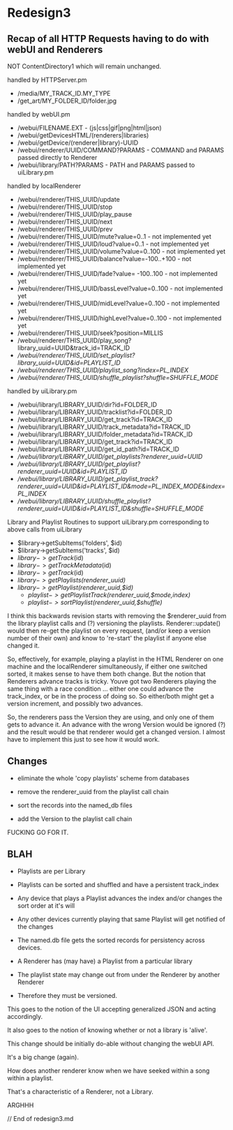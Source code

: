 # Redesign3

## Recap of all HTTP Requests having to do with webUI and Renderers

NOT ContentDirectory1 which will remain unchanged.



handled by HTTPServer.pm

- /media/MY_TRACK_ID.MY_TYPE
- /get_art/MY_FOLDER_ID/folder.jpg

handled by webUI.pm

- /webui/FILENAME.EXT  									- (js|css|gif|png|html|json)
- /webui/getDevicesHTML/(renderers|libraries)
- /webui/getDevice/(renderer|library)-UUID
- /webui/renderer/UUID/COMMAND?PARAMS					- COMMAND and PARAMS passed directly to Renderer
- /webui/library/PATH?PARAMS							- PATH and PARAMS passed to uiLibrary.pm

handled by localRenderer

- /webui/renderer/THIS_UUID/update
- /webui/renderer/THIS_UUID/stop
- /webui/renderer/THIS_UUID/play_pause
- /webui/renderer/THIS_UUID/next
- /webui/renderer/THIS_UUID/prev
- /webui/renderer/THIS_UUID/mute?value=0..1				- not implemented yet
- /webui/renderer/THIS_UUID/loud?value=0..1				- not implemented yet
- /webui/renderer/THIS_UUID/volume?value=0..100			- not implemented yet
- /webui/renderer/THIS_UUID/balance?value=-100..+100	- not implemented yet
- /webui/renderer/THIS_UUID/fade?value= -100..100		- not implemented yet
- /webui/renderer/THIS_UUID/bassLevel?value=0..100		- not implemented yet
- /webui/renderer/THIS_UUID/midLevel?value=0..100		- not implemented yet
- /webui/renderer/THIS_UUID/highLevel?value=0..100		- not implemented yet
- /webui/renderer/THIS_UUID/seek?position=MILLIS
- /webui/renderer/THIS_UUID/play_song?library_uuid=UUID&track_id=TRACK_ID
- */webui/renderer/THIS_UUID/set_playlist?library_uuid=UUID&id=PLAYLIST_ID*
- */webui/renderer/THIS_UUID/playlist_song?index=PL_INDEX*
- */webui/renderer/THIS_UUID/shuffle_playlist?shuffle=SHUFFLE_MODE*

handled by uiLibrary.pm

- /webui/library/LIBRARY_UUID/dir?id=FOLDER_ID
- /webui/library/LIBRARY_UUID/tracklist?id=FOLDER_ID
- /webui/library/LIBRARY_UUID/get_track?id=TRACK_ID
- /webui/library/LIBRARY_UUID/track_metadata?id=TRACK_ID
- /webui/library/LIBRARY_UUID/folder_metadata?id=TRACK_ID
- /webui/library/LIBRARY_UUID/get_track?id=TRACK_ID
- /webui/library/LIBRARY_UUID/get_id_path?id=TRACK_ID
- */webui/library/LIBRARY_UUID/get_playlists?renderer_uuid=UUID*
- */webui/library/LIBRARY_UUID/get_playlist?renderer_uuid=UUID&id=PLAYLIST_ID*
- */webui/library/LIBRARY_UUID/get_playlist_track?renderer_uuid=UUID&id=PLAYLIST_ID&mode=PL_INDEX_MODE&index=PL_INDEX*
- */webui/library/LIBRARY_UUID/shuffle_playlist?renderer_uuid=UUID&id=PLAYLIST_ID&shuffle=SHUFFLE_MODE*

Library and Playlist Routines to support uiLibrary.pm
corresponding to above calls from uiLibrary

- $library->getSubItems('folders', $id)
- $library->getSubItems('tracks', $id)
- $library->getTrack($id)
- $library->getTrackMetadata($id)
- $library->getTrack($id)
- *$library->getPlaylists($renderer_uuid)*
- *$library->getPlaylist($renderer_uuid,$id)*
  - *$playlist->getPlaylistTrack($renderer_uuid,$$mode,$index)*
  - *$playlist->sortPlaylist($renderer_uuid,$shuffle)*


I think this backwards revision starts with removing the $renderer_uuid from the library playlist calls
and (?) versioning the playlists.   Renderer::update() would then re-get the playlist on every request,
(and/or keep a version number of their own) and know to 're-start' the playlist if anyone else changed it.

So, effectively, for example, playing a playlist in the HTML Renderer on one machine and the localRenderer
simultaneously, if either one switched sorted, it makes sense to have them both change.  But the notion
that Renderers advance tracks is tricky.     Youve got two Renderers playing the same thing with a race
condition ... either one could advance the track_index, or be in the process of doing so.  So either/both
might get a version increment, and possibly two advances.

So, the renderers pass the Version they are using, and only one of them gets to advance it. An
advance with the wrong Version would be ignored (?) and the result would be that renderer would
get a changed version.  I almost have to implement this just to see how it would work.


## Changes

- eliminate the whole 'copy playlists' scheme from databases
- remove the renderer_uuid from the playlist call chain
- sort the records into the named_db files

- add the Version to the playlist call chain


FUCKING GO FOR IT.




























## BLAH

- Playlists are per Library
- Playlists can be sorted and shuffled and have a persistent track_index
- Any device that plays a Playlist advances the index and/or changes the sort order at it's will
- Any other devices currently playing that same Playlist will get notified of the changes
- The named.db file gets the sorted records for persistency across devices.


- A Renderer has (may have) a Playlist from a particular library
- The playlist state may change out from under the Renderer by another Renderer
- Therefore they must be versioned.

This goes to the notion of the UI accepting generalized JSON and acting accordingly.

It also goes to the notion of knowing whether or not a library is 'alive'.

This change should be initially do-able without changing the webUI API.

It's a big change (again).

How does another renderer know when we have seeked within a song within a playlist.

That's a characteristic of a Renderer, not a Library.


ARGHHH



// End of redesign3.md

